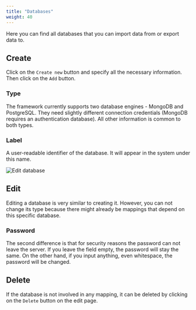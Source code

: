 ```yaml
---
title: "Databases"
weight: 40
---
```


Here you can find all databases that you can import data from or export data to.

## Create

Click on the `Create new` button and specify all the necessary information. Then click on the `Add` button.

### Type

The framework currently supports two database engines - MongoDB and PostgreSQL. They need slightly different connection credentials (MongoDB requires an authentication database). All other information is common to both types.

### Label

A user-readable identifier of the database. It will appear in the system under this name.

![Edit database](/img/database.png)

## Edit

Editing a database is very similar to creating it. However, you can not change its type because there might already be mappings that depend on this specific database.

### Password

The second difference is that for security reasons the password can not leave the server. If you leave the field empty, the password will stay the same. On the other hand, if you input anything, even whitespace, the password will be changed.

## Delete

If the database is not involved in any mapping, it can be deleted by clicking on the `Delete` button on the edit page.